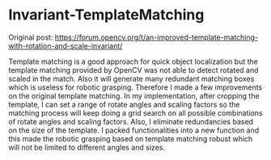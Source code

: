 # Invariant-TemplateMatching

Original post: https://forum.opencv.org/t/an-improved-template-matching-with-rotation-and-scale-invariant/

Template matching is a good approach for quick object localization but the template matching provided by OpenCV was not able to detect rotated and scaled in the match. Also it will generate many redundant matching boxes which is useless for robotic grasping. Therefore I made a few improvements on the original template matching. In my implementation, after cropping the template, I can set a range of rotate angles and scaling factors so the matching process will keep doing a grid search on all possible combinations of rotate angles and scaling factors. Also, I eliminate redundancies based on the size of the template. I packed functionalities into a new function and this made the robotic grasping based on template matching robust which will not be limited to different angles and sizes.
